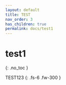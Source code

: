 ```yaml
---
layout: default
title: TEST
nav_order: 3
has_children: true
permalink: docs/test1
---
```


# test1
{: .no_toc }

TEST123
{: .fs-6 .fw-300 }
